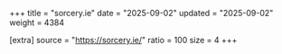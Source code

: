 +++
title = "sorcery.ie"
date = "2025-09-02"
updated = "2025-09-02"
weight = 4384

[extra]
source = "https://sorcery.ie/"
ratio = 100
size = 4
+++
